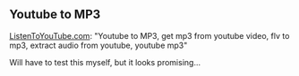<article><h2>Youtube to MP3</h2><p><a href="http://www.listentoyoutube.com/">ListenToYouTube.com</a>: "Youtube to MP3, get mp3 from youtube video, flv to mp3, extract audio from youtube, youtube mp3"</p><p>Will have to test this myself, but it looks promising...</p></article>